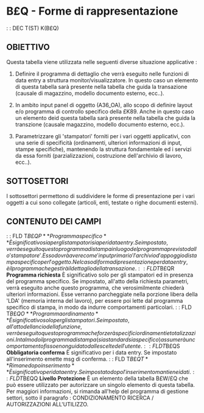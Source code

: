 # B£Q - Forme di rappresentazione
 :  : DEC T(ST) K(B£Q)
## OBIETTIVO
Questa tabella viene utilizzata nelle seguenti diverse situazione applicative : 
1. Definire il programma di dettaglio che verrà eseguito nelle funzioni di data entry a struttura monitor/visualizzatore. In questo caso un elemento di questa tabella sarà presente nella tabella che guida la transazione (causale di magazzino, modello documento esterno, ecc..).

2. In ambito input panel di oggetto (A36_OA), allo scopo di definire layout e/o programma di controllo specifico della £K89. Anche in questo caso un elemento deid questa tabella sarà presente nella tabella che guida la transzione (causale magazzino, modello documento esterno, ecc.).

3. Parametrizzare gli 'stampatori' forniti per i vari oggetti applicativi, con una serie di specificità (ordinamenti, ulteriori informazioni di input, stampe specifiche), mantenendo la struttura fondamentale ed i servizi da essa forniti (parzializzazioni, costruzione dell'archivio di lavoro, ecc..).

## SOTTOSETTORI
I sottosettori permettono di suddividere le forme di presentazione per i vari oggetti a cui sono collegate (articoli, enti, testate o righe documenti esterni).
## CONTENUTO DEI CAMPI
 :  : FLD T$B£QP **Programma specifico**
È significativo sia per gli stampatori sia per i data entry.
Se impostato, verrà eseguito questo programma di stampa in luogo del programma previsto dallo 'stampatore'. Esso dovrà avere come 'input primario' l'archivio d'appoggio di stampa specifico per l'oggetto.
Nel caso di forma di presentazione per data entry, è il programma che gestirà il dettaglio della transazione.
 :  : FLD T$B£QR **Programma richiesta**
È significativo solo per gli stampatori ed in presenza del programma specifico.
Se impostato, all'atto della richiesta parametri, verrà eseguito anche questo programma, che verosimilmente chiederà ulteriori informazioni. Esse verranno parcheggiate nella porzione libera della 'LDA' (memoria interna del lavoro), per essere poi lette dal programma specifico di stampa, in modo da indurre comportamenti particolari.
 :  : FLD T$B£QO **Programma ordinamento**
È significativo solo per gli stampatori.
Se impostato, all'atto del lancio della funzione, verrà eseguito questo programma che forzerà specifici ordinamenti e totalizzazioni. In tal modo il programma di stampa (sia standard sia specifico) assumerà un comportamento fisso e non guidato dalle scelte dell'utente.
 :  : FLD T$B£QS **Obbligatoria conferma**
È significativo per i data entry.
Se impostato all'inserimento emette msg di conferma.
 :  : FLD T$B£QT **Rimane dopo inserimento**
È significativo per i data entry.
Se impostato dopo l'inserimento mantiene i dati.
 :  : FLD T$B£QQ **Livello Protezione**
È un elemento della tabella B£W/£Q che può essere utilizzato per autorizzare un singolo elemento di questa tabella.
Per maggiori informazioni, si rimanda all'help del programma di gestione settori, sotto il paragrafo : 
CONDIZIONAMENTO RICERCA / AUTORIZZAZIONI ALL'UTILIZZO.
